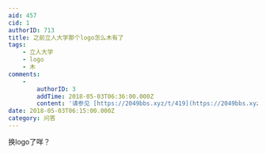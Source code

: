 ```yaml
---
aid: 457
cid: 1
authorID: 713
title: 之前立人大学那个logo怎么木有了
tags:
    - 立人大学
    - logo
    - 木
comments:
    -
        authorID: 3
        addTime: 2018-05-03T06:36:00.000Z
        content: '请参见 [https://2049bbs.xyz/t/419](https://2049bbs.xyz/t/419) 帖子 #12 楼'
date: 2018-05-03T06:15:00.000Z
category: 问答
---
```


换logo了咩？
